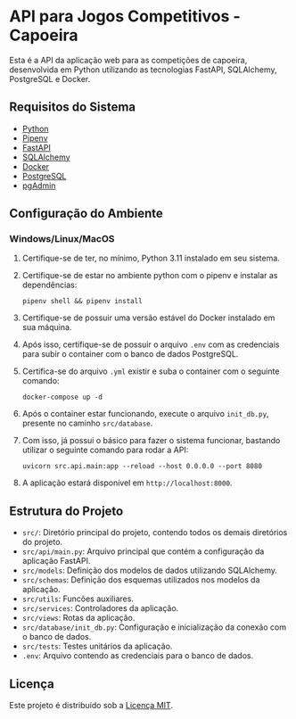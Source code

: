 # API para Jogos Competitivos - Capoeira

Esta é a API da aplicação web para as competições de capoeira, desenvolvida em Python utilizando as tecnologias FastAPI, SQLAlchemy, PostgreSQL e Docker.

## Requisitos do Sistema

- [Python](https://www.python.org/)
- [Pipenv](https://pipenv.pypa.io/en/latest/)
- [FastAPI](https://fastapi.tiangolo.com/)
- [SQLAlchemy](https://www.sqlalchemy.org/)
- [Docker](https://www.docker.com/)
- [PostgreSQL](https://www.postgresql.org/)
- [pgAdmin](https://www.pgadmin.org/)

## Configuração do Ambiente

### Windows/Linux/MacOS

1. Certifique-se de ter, no mínimo, Python 3.11 instalado em seu sistema.
2. Certifique-se de estar no ambiente python com o pipenv e instalar as dependências:

    `pipenv shell && pipenv install`   
3. Certifique-se de possuir uma versão estável do Docker instalado em sua máquina.
4. Após isso, certifique-se de possuir o arquivo `.env` com as credenciais para subir o container com o banco de dados PostgreSQL.
5. Certifica-se do arquivo `.yml` existir e suba o container com o seguinte comando:
   
   `docker-compose up -d`
6. Após o container estar funcionando, execute o arquivo `init_db.py`, presente no caminho `src/database`.
7. Com isso, já possui o básico para fazer o sistema funcionar, bastando utilizar o seguinte comando para rodar a API:
   
   `uvicorn src.api.main:app --reload --host 0.0.0.0 --port 8080`

8. A aplicação estará disponível em `http://localhost:8000`.

## Estrutura do Projeto

- `src/`: Diretório principal do projeto, contendo todos os demais diretórios do projeto.
- `src/api/main.py`: Arquivo principal que contém a configuração da aplicação FastAPI.
- `src/models`: Definição dos modelos de dados utilizando SQLAlchemy.
- `src/schemas`: Definição dos esquemas utilizados nos modelos da aplicação.
- `src/utils`: Funcões auxiliares.
- `src/services`: Controladores da aplicação.
- `src/views`: Rotas da aplicação.
- `src/database/init_db.py`: Configuração e inicialização da conexão com o banco de dados.
- `src/tests`: Testes unitários da aplicação.
- `.env`: Arquivo contendo as credenciais para o banco de dados.

## Licença

Este projeto é distribuído sob a [Licença MIT](LICENSE).
